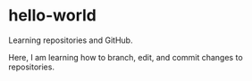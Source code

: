 # hello-world
Learning repositories and GitHub.

Here, I am learning how to branch, edit, and commit changes to repositories.
